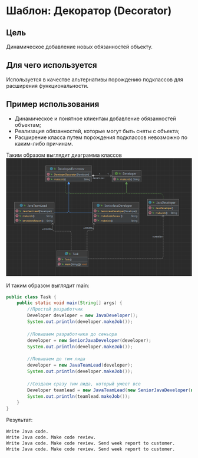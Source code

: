 # Шаблон: Декоратор (Decorator)

## Цель

Динамическое добавление новых обязанностей объекту.

## Для чего используется 

Используется в качестве альтернативы порождению подклассов для расширения функциональности.

## Пример использования

* Динамическое и понятное клиентам добавление обязанностей объектам;
* Реализация обязанностей, которые могут быть сняты с объекта;
* Расширение класса путем порождения подклассов невозможно по каким-либо причинам.


Таким образом выглядит диаграмма классов
![img.png](img.png)  

И таким образом выглядит main:
```java
public class Task {
    public static void main(String[] args) {
        //Простой разработчик
        Developer developer = new JavaDeveloper();
        System.out.println(developer.makeJob());

        //Повышаем разработчика до сеньора
        developer = new SeniorJavaDeveloper(developer);
        System.out.println(developer.makeJob());

        //Повышаем до тим лида
        developer = new JavaTeamLead(developer);
        System.out.println(developer.makeJob());

        //Создаем сразу тим лида, который умеет все
        Developer teamlead = new JavaTeamLead(new SeniorJavaDeveloper(new JavaDeveloper()));
        System.out.println(teamlead.makeJob());
    }
}
```

Результат:

    Write Java code.
    Write Java code. Make code review.
    Write Java code. Make code review. Send week report to customer.
    Write Java code. Make code review. Send week report to customer.